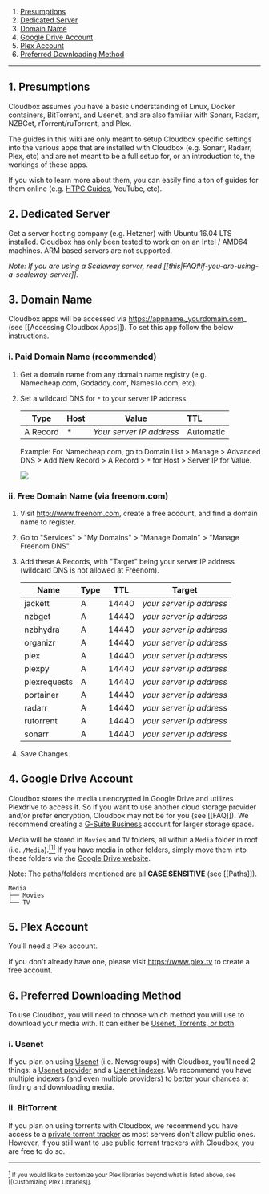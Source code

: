<!-- TOC depthFrom:1 depthTo:6 withLinks:1 updateOnSave:0 orderedList:1 -->

1. [Presumptions](#1-presumptions)
2. [Dedicated Server](#2-dedicated-server)
3. [Domain Name](#3-domain-name)
4. [Google Drive Account](#4-google-drive-account)
5. [Plex Account](#5-plex-account)
6. [Preferred Downloading Method](#6-preferred-downloading-method)

<!-- /TOC -->
---

## 1. Presumptions

Cloudbox assumes you have a basic understanding of Linux, Docker containers, BitTorrent, and Usenet, and are also familiar with Sonarr, Radarr, NZBGet, rTorrent/ruTorrent, and Plex. 

The guides in this wiki are only meant to setup Cloudbox specific settings into the various apps that are installed with Cloudbox (e.g. Sonarr, Radarr, Plex, etc) and are not meant to be a full setup for, or an introduction to, the workings of these apps. 

If you wish to learn more about them, you can easily find a ton of guides for them online (e.g. [HTPC Guides](https://www.htpcguides.com), YouTube, etc). 


## 2. Dedicated Server

Get a server hosting company (e.g. Hetzner) with Ubuntu 16.04 LTS installed. Cloudbox has only been tested to work on on an Intel / AMD64 machines. ARM based servers are not supported.


_Note: If you are using a Scaleway server, read [[this|FAQ#if-you-are-using-a-scaleway-server]]._

## 3. Domain Name

Cloudbox apps will be accessed via https://appname._yourdomain.com_ (see [[Accessing Cloudbox Apps]]). To set this app follow the below instructions.

### i. Paid Domain Name (recommended)
1. Get a domain name from any domain name registry (e.g. Namecheap.com, Godaddy.com, Namesilo.com, etc).
2. Set a wildcard DNS for `*` to your server IP address.

   | **Type** | **Host** | **Value**                | **TTL**   |
   | -------- |:-------- | ------------------------ |:--------- |
   | A Record | *        | _Your server IP address_ | Automatic |
    
   Example: For Namecheap.com, go to Domain List > Manage > Advanced DNS > Add New Record > A Record > `*` for Host > Server IP for Value.

   ![](http://i.imgur.com/I7h5jSs.png)

### ii. Free Domain Name (via freenom.com)
1. Visit http://www.freenom.com, create a free account, and find a domain name to register.
2. Go to "Services" > "My Domains" > "Manage Domain" > "Manage Freenom DNS".
3. Add these A Records, with "Target" being your server IP address (wildcard DNS is not allowed at Freenom).

    |   **Name**   | **Type** | **TTL** |        **Target**        |
    | ------------ | -------- | ------- | ------------------------ |
    | jackett      | A        | 14440   | _your server ip address_ |
    | nzbget       | A        | 14440   | _your server ip address_ |
    | nzbhydra     | A        | 14440   | _your server ip address_ |
    | organizr     | A        | 14440   | _your server ip address_ |
    | plex         | A        | 14440   | _your server ip address_ |
    | plexpy       | A        | 14440   | _your server ip address_ |
    | plexrequests | A        | 14440   | _your server ip address_ |
    | portainer    | A        | 14440   | _your server ip address_ |
    | radarr       | A        | 14440   | _your server ip address_ |
    | rutorrent    | A        | 14440   | _your server ip address_ |
    | sonarr       | A        | 14440   | _your server ip address_ |




4. Save Changes.

## 4. Google Drive Account

Cloudbox stores the media unencrypted in Google Drive and utilizes Plexdrive to access it. So if you want to use another cloud storage provider and/or prefer encryption, Cloudbox may not be for you (see [[FAQ]]). We recommend creating a [G-Suite Business](https://gsuite.google.com/pricing.html) account for larger storage space.

Media will be stored in `Movies` and `TV` folders, all within a `Media` folder in root (i.e. `/Media`).<a href="#note1" id="note1ref"><sup>[1]</sup></a> If you have media in other folders, simply move them into these folders via the [Google Drive website](https://www.google.com/drive/). 

Note: The paths/folders mentioned are all **CASE SENSITIVE** (see  [[Paths]]). 

   ```
   Media
   ├── Movies
   └── TV
   ```


## 5. Plex Account

You'll need a Plex account. 

If you don't already have one, please visit https://www.plex.tv to create a free account.



## 6. Preferred Downloading Method

To use Cloudbox, you will need to choose which method you will use to download your media with. It can either be [Usenet, Torrents, or both](https://www.htpcguides.com/comparing-usenet-vs-torrents/). 

### i. Usenet

If you plan on using [Usenet](https://www.reddit.com/r/usenet/wiki/faq#wiki_usenet_faq) (i.e. Newsgroups) with Cloudbox, you'll need 2 things: a [Usenet provider](https://www.reddit.com/r/usenet/wiki/providers) and a [Usenet indexer](https://www.reddit.com/r/usenet/wiki/indexers). We recommend you have multiple indexers (and even multiple providers) to better your chances at finding and downloading media. 


### ii. BitTorrent

If you plan on using torrents with Cloudbox, we recommend you have access to a [private torrent tracker](https://www.reddit.com/r/trackers/wiki/getting_into_private_trackers) as most servers don't allow public ones. However, if you still want to use public torrent trackers with Cloudbox, you are free to do so. 



---


 <sub> <a id="note1" href="#note1ref"><sup>1</sup></a> If you would like to customize your Plex libraries beyond what is listed above, see [[Customizing Plex Libraries]].</sub>